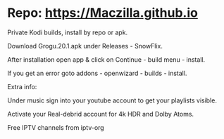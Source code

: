 # Repo: https://Maczilla.github.io
Private Kodi builds, install by repo or apk.

Download Grogu.20.1.apk under Releases - SnowFlix.

After installation open app & click on Continue - build menu - install.

If you get an error goto addons - openwizard - builds - install.





Extra info:

Under music sign into your youtube account to get your playlists visible.

Activate your Real-debrid account for 4k HDR and Dolby Atoms.

Free IPTV channels from iptv-org
